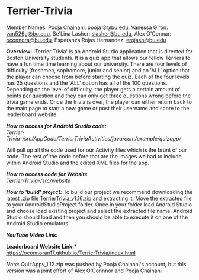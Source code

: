 # Terrier-Trivia
Member Names: 
Pooja Chainani: pooja13@bu.edu,
Vanessa Giron: van526g@bu.edu, 
Se'Lina Lasher: slasher@bu.edu, 
Alex O'Connar: oconnora@bu.edu, 
Esperanza Rojas Hernandez: erojash@bu.edu

**Overview**: 'Terrier Trivia' is an Android Studio application that is directed for Boston University students. It is a quiz app that allows our fellow Terriers to have a fun time time learning about our university. There are four levels of difficulty (freshmen, sophomore, junior and senior) and an 'ALL' option that the player can choose from before starting the quiz. Each of the four levels has 25 questions and the 'ALL' option has all of the 100 questions. Depending on the level of difficulty, the player gets a certain amount of points per question and they can only get three questions wrong before the trivia game ends. Once the trivia is over, the player can either return back to the main page to start a new game or post their username and score to the leaderboard website. 

***How to access for Android Studio code:***                                                
*Terrier-Trivia-/src/AppCode/TerrierTriviaActivities/java/com/example/quizapp/* 

Will pull up all the code used for our Activity files which is the brunt of our code.
The rest of the code before that are the images we had to include within Android Studio and the edited XML files for the app.

***How to access code for Website***                                                          
*Terrier-Trivia-/src/website*

***How to 'build' project:***
To build our project we recommend downloading the latest .zip file TerrierTrivia_v1.16.zip and extracting it. Move the extracted file to your AndroidStudioProject folder. Once in your folder load Android Studio and choose load existing project and select the extracted file name. Android Studio should load and then you should be able to execute it on one of the Android Studio emulators.


***YouTube Video Link:*** 

**Leaderboard Website Link:*** https://oconnoran17.github.io/TerrierTrivia/index.html



*Note*: QuizAppv_1.12.zip was pushed by Pooja Chainani's account, but this version was a joint effort of Alex O'Connnor and Pooja Chainani
